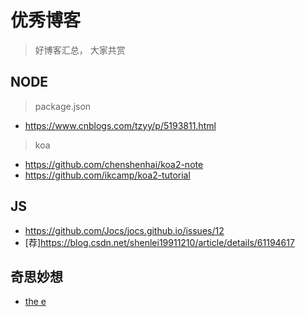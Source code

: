 #  优秀博客

> 好博客汇总， 大家共赏


## NODE

> package.json

- https://www.cnblogs.com/tzyy/p/5193811.html

> koa

- https://github.com/chenshenhai/koa2-note
- https://github.com/ikcamp/koa2-tutorial


## JS

- https://github.com/Jocs/jocs.github.io/issues/12
- [荐]https://blog.csdn.net/shenlei19911210/article/details/61194617


## 奇思妙想

- [the e](https://github.com/eeeeeeeeeeeeeeeeeeeeeeeeeeeeeeee/eeeeeeeeeeeeeeeeeeeeeeeeeeeeeeeeeeeeeeeeeeeeeeeeeeeeeeeeeeeeeeeeeeeeeeeeeeeeeeeeeeeeeeeeeeeeeeeeeeee/blob/eeeeeeeeeeeeeeeeeeeeeeee/e.py)
